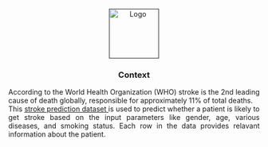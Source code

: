 <p align="center">
  <a href="">
    <img src="https://www.newcastle.edu.au/__data/assets/image/0011/838982/varieties/gallery_slide.jpg" alt="Logo" width=100 height=100>
  </a>
  <h3 align="center">Context</h3>

  <p align="justify">
    According to the World Health Organization (WHO) stroke is the 2nd leading cause of death globally, responsible for approximately 11% of total deaths.
    <br>
    This <a href="https://www.kaggle.com/datasets/fedesoriano/stroke-prediction-dataset/data">stroke prediction dataset </a> is used to predict whether a patient is likely to get stroke based on the input parameters like gender, age, various diseases, and smoking status. Each row in the data provides relavant information about the patient. 
    <br>
  </p>

</p>
